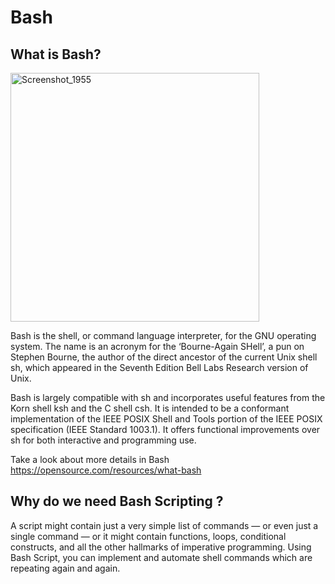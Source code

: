 # Bash

## What is Bash?       
   
<img width="398" alt="Screenshot_1955" src="https://user-images.githubusercontent.com/13994900/92757241-2c57ad00-f353-11ea-994f-a6d9cbe4c799.png">

Bash is the shell, or command language interpreter, for the GNU operating system. The name is an acronym for the ‘Bourne-Again SHell’, a pun on Stephen Bourne, the author of the direct ancestor of the current Unix shell sh, which appeared in the Seventh Edition Bell Labs Research version of Unix.
 
Bash is largely compatible with sh and incorporates useful features from the Korn shell ksh and the C shell csh. It is intended to be a conformant implementation of the IEEE POSIX Shell and Tools portion of the IEEE POSIX specification (IEEE Standard 1003.1). It offers functional improvements over sh for both interactive and programming use.

Take a look about more details in Bash https://opensource.com/resources/what-bash 

## Why do we need Bash Scripting ?

 A script might contain just a very simple list of commands — or even just a single command — or it might contain functions, loops, conditional constructs, and all the other hallmarks of imperative programming. Using Bash Script, you can implement and automate shell commands which are repeating again and again. 

